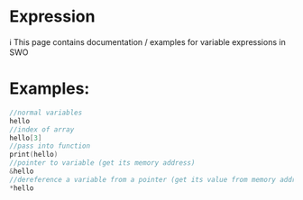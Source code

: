 # Expression

<aside>
ℹ️ This page contains documentation / examples for variable expressions in SWO

</aside>

# Examples:

```c
//normal variables
hello
//index of array
hello[3]
//pass into function
print(hello)
//pointer to variable (get its memory address)
&hello
//dereference a variable from a pointer (get its value from memory address)
*hello
```